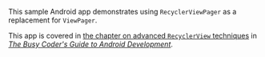 This sample Android app demonstrates
using `RecyclerViewPager` as a replacement for `ViewPager`.

This app is covered in 
[the chapter on advanced `RecyclerView` techniques](https://commonsware.com/Android/previews/advanced-recyclerview)
in [*The Busy Coder's Guide to Android Development*](https://commonsware.com/Android/).


